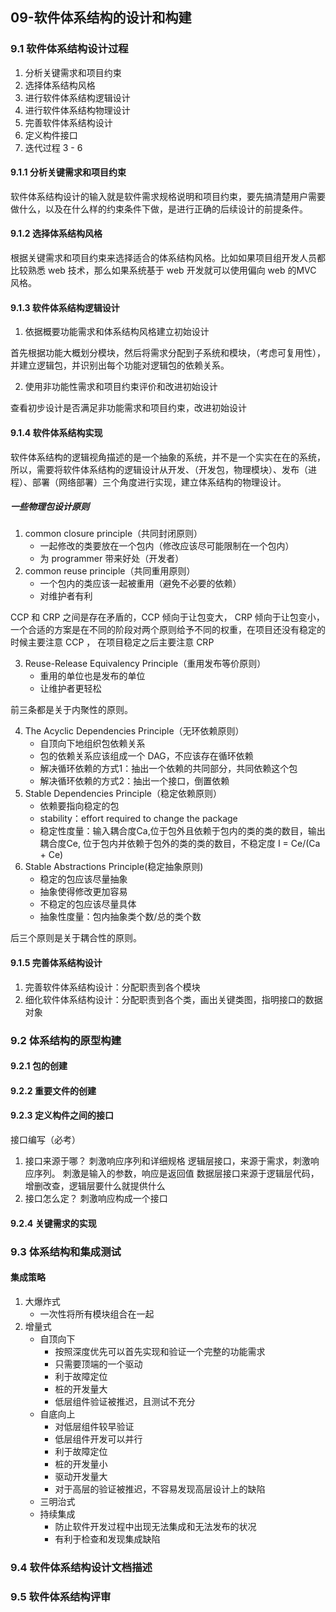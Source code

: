 ## 09-软件体系结构的设计和构建

### 9.1 软件体系结构设计过程

1. 分析关键需求和项目约束
2. 选择体系结构风格
3. 进行软件体系结构逻辑设计
4. 进行软件体系结构物理设计
5. 完善软件体系结构设计
6. 定义构件接口
7. 迭代过程 3 - 6

#### 9.1.1 分析关键需求和项目约束

软件体系结构设计的输入就是软件需求规格说明和项目约束，要先搞清楚用户需要做什么，以及在什么样的约束条件下做，是进行正确的后续设计的前提条件。

#### 9.1.2 选择体系结构风格

根据关键需求和项目约束来选择适合的体系结构风格。比如如果项目组开发人员都比较熟悉 web 技术，那么如果系统基于 web 开发就可以使用偏向 web 的MVC 风格。

#### 9.1.3 软件体系结构逻辑设计

1. 依据概要功能需求和体系结构风格建立初始设计

首先根据功能大概划分模块，然后将需求分配到子系统和模块，（考虑可复用性），并建立逻辑包，并识别出每个功能对逻辑包的依赖关系。

2. 使用非功能性需求和项目约束评价和改进初始设计

查看初步设计是否满足非功能需求和项目约束，改进初始设计

#### 9.1.4 软件体系结构实现

软件体系结构的逻辑视角描述的是一个抽象的系统，并不是一个实实在在的系统，所以，需要将软件体系结构的逻辑设计从开发、（开发包，物理模块）、发布（进程）、部署（网络部署）三个角度进行实现，建立体系结构的物理设计。

##### 一些物理包设计原则

1. common closure principle（共同封闭原则）
   - 一起修改的类要放在一个包内（修改应该尽可能限制在一个包内）
   - 为 programmer 带来好处（开发者）
2. common reuse principle（共同重用原则）
   - 一个包内的类应该一起被重用（避免不必要的依赖）
   - 对维护者有利

CCP 和 CRP 之间是存在矛盾的，CCP 倾向于让包变大， CRP 倾向于让包变小，一个合适的方案是在不同的阶段对两个原则给予不同的权重，在项目还没有稳定的时候主要注意 CCP ， 在项目稳定之后主要注意 CRP

3. Reuse-Release Equivalency Principle（重用发布等价原则）
   - 重用的单位也是发布的单位
   - 让维护者更轻松

前三条都是关于内聚性的原则。

4. The Acyclic Dependencies Principle（无环依赖原则）
   - 自顶向下地组织包依赖关系
   - 包的依赖关系应该组成一个 DAG，不应该存在循环依赖
   - 解决循环依赖的方式1：抽出一个依赖的共同部分，共同依赖这个包
   - 解决循环依赖的方式2：抽出一个接口，倒置依赖
5. Stable Dependencies Principle（稳定依赖原则）
   - 依赖要指向稳定的包
   - stability：effort required to change the package
   - 稳定性度量：输入耦合度Ca,位于包外且依赖于包内的类的类的数目，输出耦合度Ce, 位于包内并依赖于包外的类的类的数目，不稳定度 I = Ce/(Ca + Ce)
6. Stable Abstractions Principle(稳定抽象原则)
   - 稳定的包应该尽量抽象
   - 抽象使得修改更加容易
   - 不稳定的包应该尽量具体
   - 抽象性度量：包内抽象类个数/总的类个数

后三个原则是关于耦合性的原则。

#### 9.1.5 完善体系结构设计

1. 完善软件体系结构设计：分配职责到各个模块
2. 细化软件体系结构设计：分配职责到各个类，画出关键类图，指明接口的数据对象

### 9.2 体系结构的原型构建

#### 9.2.1 包的创建

#### 9.2.2 重要文件的创建

#### 9.2.3 定义构件之间的接口

接口编写（必考）
1. 接口来源于哪？
刺激响应序列和详细规格
逻辑层接口，来源于需求，刺激响应序列。
刺激是输入的参数，响应是返回值
数据层接口来源于逻辑层代码，增删改查，逻辑层要什么就提供什么
2. 接口怎么定？
刺激响应构成一个接口

#### 9.2.4 关键需求的实现

### 9.3 体系结构和集成测试

#### 集成策略

1. 大爆炸式
   - 一次性将所有模块组合在一起
2. 增量式
   - 自顶向下
     - 按照深度优先可以首先实现和验证一个完整的功能需求
     - 只需要顶端的一个驱动
     - 利于故障定位
     - 桩的开发量大
     - 低层组件验证被推迟，且测试不充分
   - 自底向上
     - 对低层组件较早验证
     - 低层组件开发可以并行
     - 利于故障定位
     - 桩的开发量小
     - 驱动开发量大
     - 对于高层的验证被推迟，不容易发现高层设计上的缺陷
   - 三明治式
   - 持续集成
     - 防止软件开发过程中出现无法集成和无法发布的状况
     - 有利于检查和发现集成缺陷

### 9.4 软件体系结构设计文档描述

### 9.5 软件体系结构评审
